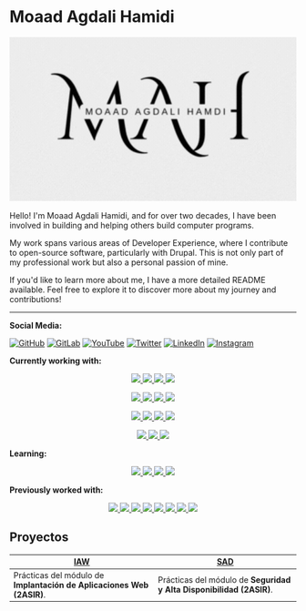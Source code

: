 # Moaad Agdali Hamidi
<img src="https://github.com/moxxd684/moa-gif/blob/main/GIF%20MOAD.gif?raw=true" alt="Moaad Agdali Hamdi GIF" width="1000"/>

Hello! I'm Moaad Agdali Hamidi, and for over two decades, I have been involved in building and helping others build computer programs.

My work spans various areas of Developer Experience, where I contribute to open-source software, particularly with Drupal. This is not only part of my professional work but also a personal passion of mine.

If you'd like to learn more about me, I have a more detailed README available. Feel free to explore it to discover more about my journey and contributions!

---

**Social Media:**

[![GitHub](https://img.shields.io/badge/GitHub-181717?style=for-the-badge&logo=github&logoColor=white)](https://github.com/moxxd684)
[![GitLab](https://img.shields.io/badge/GitLab-FC6D26?style=for-the-badge&logo=gitlab&logoColor=white)](https://gitlab.com/jtx1/MOAAX/-/learn_gitlab)
[![YouTube](https://img.shields.io/badge/YouTube-FF0000?style=for-the-badge&logo=youtube&logoColor=white)](https://www.youtube.com/@KJX33)
[![Twitter](https://img.shields.io/badge/Twitter-1DA1F2?style=for-the-badge&logo=twitter&logoColor=white)](https://x.com/moaax_324)
[![LinkedIn](https://img.shields.io/badge/LinkedIn-0077B5?style=for-the-badge&logo=linkedin&logoColor=white)](https://www.linkedin.com/in/moaad-agdali-hamidi-405523278/)
[![Instagram](https://img.shields.io/badge/Instagram-E4405F?style=for-the-badge&logo=instagram&logoColor=white)](https://www.instagram.com/moadd_.7/?next=%2F)

**Currently working with:**
<p align="center">
  <a href="https://www.php.net/" title="PHP">
    <img src="https://img.shields.io/badge/PHP-777BB4?style=for-the-badge&logo=php&logoColor=white" />
  </a>
  <a href="https://getcomposer.org/" title="Composer">
    <img src="https://img.shields.io/badge/Composer-885630?style=for-the-badge&logo=composer&logoColor=white" />
  </a>
  <a href="https://www.python.org/" title="Python">
    <img src="https://img.shields.io/badge/Python-3776AB?style=for-the-badge&logo=python&logoColor=white" />
  </a>
  <a href="https://git-scm.com/" title="Git">
    <img src="https://img.shields.io/badge/Git-F05032?style=for-the-badge&logo=git&logoColor=white" />
  </a>
</p>
<p align="center">
  <a href="https://www.docker.com/" title="Docker">
    <img src="https://img.shields.io/badge/Docker-2496ED?style=for-the-badge&logo=docker&logoColor=white" />
  </a>
  <a href="https://github.com/" title="GitHub">
    <img src="https://img.shields.io/badge/GitHub-181717?style=for-the-badge&logo=github&logoColor=white" />
  </a>
  <a href="https://gitlab.com/" title="GitLab">
    <img src="https://img.shields.io/badge/GitLab-FC6D26?style=for-the-badge&logo=gitlab&logoColor=white" />
  </a>
  <a href="https://www.terraform.io/" title="Terraform">
    <img src="https://img.shields.io/badge/Terraform-623CE4?style=for-the-badge&logo=terraform&logoColor=white" />
  </a>
</p>
<p align="center">
  <a href="https://www.ansible.com/" title="Ansible">
    <img src="https://img.shields.io/badge/Ansible-EE0000?style=for-the-badge&logo=ansible&logoColor=white" />
  </a>
  <a href="https://en.wikipedia.org/wiki/JavaScript" title="JavaScript">
    <img src="https://img.shields.io/badge/JavaScript-F7DF1E?style=for-the-badge&logo=javascript&logoColor=black" />
  </a>
  <a href="https://www.typescriptlang.org/" title="TypeScript">
    <img src="https://img.shields.io/badge/TypeScript-3178C6?style=for-the-badge&logo=typescript&logoColor=white" />
  </a>
  <a href="https://www.mysql.com/" title="MySQL">
    <img src="https://img.shields.io/badge/MySQL-4479A1?style=for-the-badge&logo=mysql&logoColor=white" />
  </a>
</p>
<p align="center">
  <a href="https://mariadb.org/" title="MariaDB">
    <img src="https://img.shields.io/badge/MariaDB-003545?style=for-the-badge&logo=mariadb&logoColor=white" />
  </a>
  <a href="https://code.visualstudio.com/" title="Visual Studio Code">
    <img src="https://img.shields.io/badge/Visual%20Studio%20Code-0078D4?style=for-the-badge&logo=visual-studio-code&logoColor=white" />
  </a>
  <a href="https://www.jetbrains.com/phpstorm/" title="PHPStorm">
    <img src="https://img.shields.io/badge/PHPStorm-000000?style=for-the-badge&logo=phpstorm&logoColor=white" />
  </a>
</p>



**Learning:**

<p align="center">
  <a href="https://golang.org/" title="Golang">
    <img src="https://img.shields.io/badge/Go-00ADD8?style=for-the-badge&logo=go&logoColor=white" />
  </a>
  <a href="https://www.rust-lang.org/" title="Rust">
    <img src="https://img.shields.io/badge/Rust-000000?style=for-the-badge&logo=rust&logoColor=white" />
  </a>
  <a href="https://dart.dev/" title="Dart">
    <img src="https://img.shields.io/badge/Dart-0175C2?style=for-the-badge&logo=dart&logoColor=white" />
  </a>
  <a href="https://flutter.dev/" title="Flutter">
    <img src="https://img.shields.io/badge/Flutter-02569B?style=for-the-badge&logo=flutter&logoColor=white" />
  </a>
</p>


**Previously worked with:**

<p align="center">
  <a href="https://dotnet.microsoft.com/" title="dotNet">
    <img src="https://img.shields.io/badge/.NET-512BD4?style=for-the-badge&logo=.net&logoColor=white" />
  </a>
  <a href="http://csharp.net/" title="C#">
    <img src="https://img.shields.io/badge/C%23-239120?style=for-the-badge&logo=c-sharp&logoColor=white" />
  </a>
  <a href="https://docs.microsoft.com/en-us/dotnet/visual-basic/" title="Visual Basic">
    <img src="https://img.shields.io/badge/Visual%20Basic-9458C3?style=for-the-badge&logo=visual-basic&logoColor=white" />
  </a>
  <a href="https://angular.io/" title="Angular">
    <img src="https://img.shields.io/badge/Angular-E23237?style=for-the-badge&logo=angular&logoColor=white" />
  </a>
  <a href="https://reactjs.org/" title="React">
    <img src="https://img.shields.io/badge/React-61DAFB?style=for-the-badge&logo=react&logoColor=black" />
  </a>
  <a href="https://laravel.com/" title="Laravel">
    <img src="https://img.shields.io/badge/Laravel-F05340?style=for-the-badge&logo=laravel&logoColor=white" />
  </a>
  <a href="https://wordpress.org/" title="WordPress">
    <img src="https://img.shields.io/badge/WordPress-21759B?style=for-the-badge&logo=wordpress&logoColor=white" />
  </a>
  <a href="https://www.vagrantup.com/" title="Vagrant">
    <img src="https://img.shields.io/badge/Vagrant-1868FF?style=for-the-badge&logo=vagrant&logoColor=white" />
  </a>
</p>



## Proyectos

| [IAW](https://github.com/moxxd684/IAW)                                                | [SAD](https://github.com/moxxd684/SAD)                                                |
|---------------------------------------------------------------------------------------|---------------------------------------------------------------------------------------|
| Prácticas del módulo de **Implantación de Aplicaciones Web (2ASIR)**.                 | Prácticas del módulo de **Seguridad y Alta Disponibilidad (2ASIR)**.                 |




